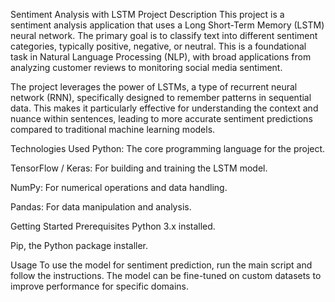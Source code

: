 Sentiment Analysis with LSTM
Project Description
This project is a sentiment analysis application that uses a Long Short-Term Memory (LSTM) neural network. The primary goal is to classify text into different sentiment categories, typically positive, negative, or neutral. This is a foundational task in Natural Language Processing (NLP), with broad applications from analyzing customer reviews to monitoring social media sentiment.

The project leverages the power of LSTMs, a type of recurrent neural network (RNN), specifically designed to remember patterns in sequential data. This makes it particularly effective for understanding the context and nuance within sentences, leading to more accurate sentiment predictions compared to traditional machine learning models.

Technologies Used
Python: The core programming language for the project.

TensorFlow / Keras: For building and training the LSTM model.

NumPy: For numerical operations and data handling.

Pandas: For data manipulation and analysis.

Getting Started
Prerequisites
Python 3.x installed.

Pip, the Python package installer.

Usage
To use the model for sentiment prediction, run the main script and follow the instructions. The model can be fine-tuned on custom datasets to improve performance for specific domains.
